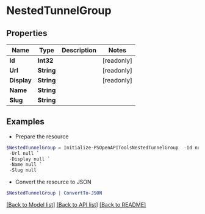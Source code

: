 # NestedTunnelGroup
## Properties

Name | Type | Description | Notes
------------ | ------------- | ------------- | -------------
**Id** | **Int32** |  | [readonly] 
**Url** | **String** |  | [readonly] 
**Display** | **String** |  | [readonly] 
**Name** | **String** |  | 
**Slug** | **String** |  | 

## Examples

- Prepare the resource
```powershell
$NestedTunnelGroup = Initialize-PSOpenAPIToolsNestedTunnelGroup  -Id null `
 -Url null `
 -Display null `
 -Name null `
 -Slug null
```

- Convert the resource to JSON
```powershell
$NestedTunnelGroup | ConvertTo-JSON
```

[[Back to Model list]](../README.md#documentation-for-models) [[Back to API list]](../README.md#documentation-for-api-endpoints) [[Back to README]](../README.md)

